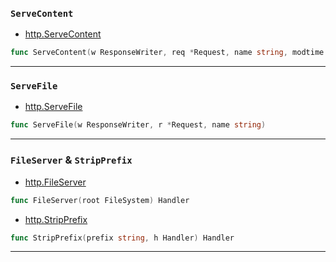 ### `ServeContent`

* [http.ServeContent](https://godoc.org/net/http#ServeContent)
```go
func ServeContent(w ResponseWriter, req *Request, name string, modtime time.Time, content io.ReadSeeker)
```

***

### `ServeFile`

* [http.ServeFile](https://godoc.org/net/http#ServeFile)
```go
func ServeFile(w ResponseWriter, r *Request, name string)
```

***

### `FileServer` & `StripPrefix`

* [http.FileServer](https://godoc.org/net/http#FileServer)
```go
func FileServer(root FileSystem) Handler
```

* [http.StripPrefix](https://godoc.org/net/http#StripPrefix)
```go
func StripPrefix(prefix string, h Handler) Handler
```

***
